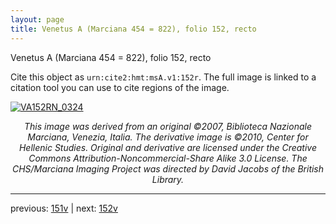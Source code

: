 ```yaml
---
layout: page
title: Venetus A (Marciana 454 = 822), folio 152, recto
---
```


Venetus A (Marciana 454 = 822), folio 152, recto

Cite this object as `urn:cite2:hmt:msA.v1:152r`.  The full image is linked to a citation tool you can use to cite regions of the image.

[![VA152RN_0324](http://www.homermultitext.org/iipsrv?IIIF=/project/homer/pyramidal/deepzoom/hmt/vaimg/2017a/VA152RN_0324.tif/full/800,/0/default.jpg)](http://www.homermultitext.org/ict2/?urn=urn:cite2:hmt:vaimg.2017a:VA152RN_0324) 

<p style="text-align: center; font-style: italic;">This image was derived from an original ©2007, Biblioteca Nazionale Marciana, Venezia, Italia. The derivative image is ©2010, Center for Hellenic Studies. Original and derivative are licensed under the Creative Commons Attribution-Noncommercial-Share Alike 3.0 License. The CHS/Marciana Imaging Project was directed by David Jacobs of the British Library.</p>

---

previous: [151v](../151v/) | next: [152v](../152v/)